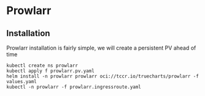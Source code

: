 # Prowlarr

## Installation
Prowlarr installation is fairly simple, we will create a persistent PV ahead of time
```
kubectl create ns prowlarr
kubectl apply f prowlarr.pv.yaml
helm install -n prowlarr prowlarr oci://tccr.io/truecharts/prowlarr -f values.yaml
kubectl -n prowlarr -f prowlarr.ingressroute.yaml
```

